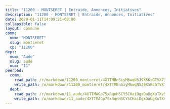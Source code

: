 ```yaml
---
title: "11200 - MONTSERET | Entraide, Annonces, Initiatives"
description: "11200 - MONTSERET | Entraide, Annonces, Initiatives"
date: 2020-01-11T14:09:21+09:00
collapsible: false
layout: commune
comm:
  nom: "MONTSERET"
  slug: montseret
  cp: "11200"
dept:
  nom: "Aude"
  slug: aude
  num: "11"
peerpad:
  comm:
    read_path: /r/markdown/11200_montseret/4XTTMBnSiyM6wqN5J9X5KcGTVX73kytS1fKz1q2q9J52CuTK1
    write_path: /w/markdown/11200_montseret/4XTTMBnSiyM6wqN5J9X5KcGTVX73kytS1fKz1q2q9J52CuTK1-K3TgUabWG4r89XdRXhwnyw6qNXxjUxx1NTvTQRB3ErHsQNPHwWDQ3V1tvUyjpzVqRwmdvNK4tJxeRFsar7jaKwDMMYuisp7XjZH98vPzH9UWvNxKRcRHN12S1TcnsF1h2pEJLmvK
  dept:
    read_path: /r/markdown/11_aude/4XTTMAGp75xRqnHSCY5CHaiDgxDaUgXuTXvSZDHnY1JdjJiUk
    write_path: /w/markdown/11_aude/4XTTMAGp75xRqnHSCY5CHaiDgxDaUgXuTXvSZDHnY1JdjJiUk-K3TgUenjCPDfs1W21bst2JvrPDW324QBfMvPid11puzXxXGQEeNw9p4QtfnUhSn4LYSwR6UDBQmdr3wFq2CDRGqNz2QynSm58zgCpz2PKP6Y24UTpxW22MudfeZ339ZPKnHm6XTr
---
```


